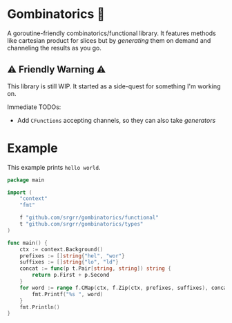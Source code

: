 # Gombinatorics 🎲

A goroutine-friendly combinatorics/functional library. It features methods like cartesian product for slices but by *generating* them on demand and channeling the results as you go.

## ⚠️ Friendly Warning ⚠️
This library is still WIP. It started as a side-quest for something I'm working on.

Immediate TODOs:
- Add `CFunctions` accepting channels, so they can also take *generators*

# Example
This example prints `hello world`.
```go
package main

import (
	"context"
	"fmt"

	f "github.com/srgrr/gombinatorics/functional"
	t "github.com/srgrr/gombinatorics/types"
)

func main() {
	ctx := context.Background()
	prefixes := []string{"hel", "wor"}
	suffixes := []string{"lo", "ld"}
	concat := func(p t.Pair[string, string]) string {
		return p.First + p.Second
	}
	for word := range f.CMap(ctx, f.Zip(ctx, prefixes, suffixes), concat) {
		fmt.Printf("%s ", word)
	}
	fmt.Println()
}
```